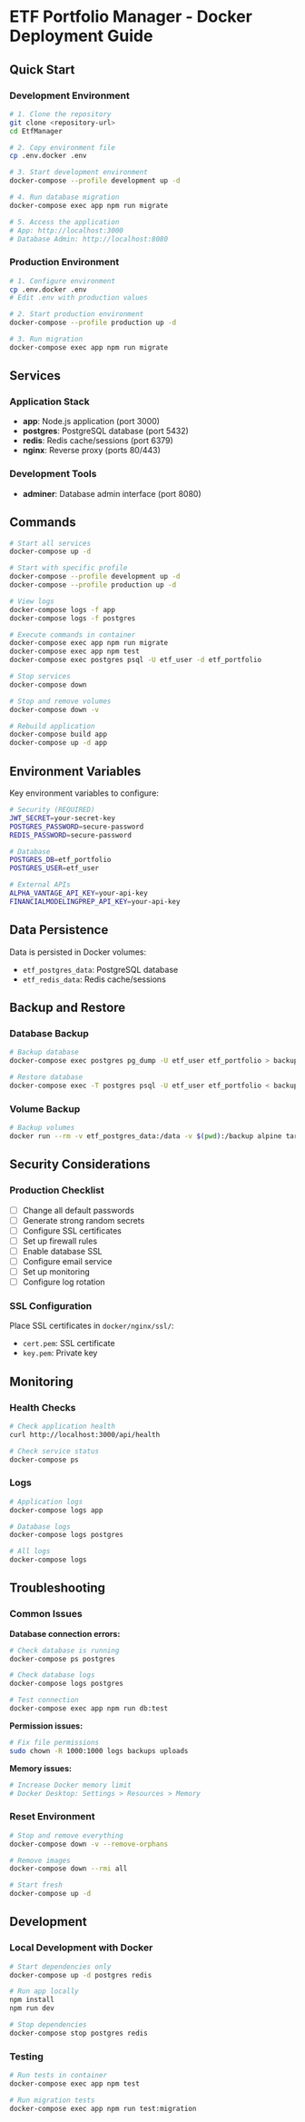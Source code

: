 # ETF Portfolio Manager - Docker Deployment Guide

## Quick Start

### Development Environment

```bash
# 1. Clone the repository
git clone <repository-url>
cd EtfManager

# 2. Copy environment file
cp .env.docker .env

# 3. Start development environment
docker-compose --profile development up -d

# 4. Run database migration
docker-compose exec app npm run migrate

# 5. Access the application
# App: http://localhost:3000
# Database Admin: http://localhost:8080
```

### Production Environment

```bash
# 1. Configure environment
cp .env.docker .env
# Edit .env with production values

# 2. Start production environment
docker-compose --profile production up -d

# 3. Run migration
docker-compose exec app npm run migrate
```

## Services

### Application Stack
- **app**: Node.js application (port 3000)
- **postgres**: PostgreSQL database (port 5432)
- **redis**: Redis cache/sessions (port 6379)
- **nginx**: Reverse proxy (ports 80/443)

### Development Tools
- **adminer**: Database admin interface (port 8080)

## Commands

```bash
# Start all services
docker-compose up -d

# Start with specific profile
docker-compose --profile development up -d
docker-compose --profile production up -d

# View logs
docker-compose logs -f app
docker-compose logs -f postgres

# Execute commands in container
docker-compose exec app npm run migrate
docker-compose exec app npm test
docker-compose exec postgres psql -U etf_user -d etf_portfolio

# Stop services
docker-compose down

# Stop and remove volumes
docker-compose down -v

# Rebuild application
docker-compose build app
docker-compose up -d app
```

## Environment Variables

Key environment variables to configure:

```bash
# Security (REQUIRED)
JWT_SECRET=your-secret-key
POSTGRES_PASSWORD=secure-password
REDIS_PASSWORD=secure-password

# Database
POSTGRES_DB=etf_portfolio
POSTGRES_USER=etf_user

# External APIs
ALPHA_VANTAGE_API_KEY=your-api-key
FINANCIALMODELINGPREP_API_KEY=your-api-key
```

## Data Persistence

Data is persisted in Docker volumes:
- `etf_postgres_data`: PostgreSQL database
- `etf_redis_data`: Redis cache/sessions

## Backup and Restore

### Database Backup
```bash
# Backup database
docker-compose exec postgres pg_dump -U etf_user etf_portfolio > backup.sql

# Restore database
docker-compose exec -T postgres psql -U etf_user etf_portfolio < backup.sql
```

### Volume Backup
```bash
# Backup volumes
docker run --rm -v etf_postgres_data:/data -v $(pwd):/backup alpine tar czf /backup/postgres-backup.tar.gz /data
```

## Security Considerations

### Production Checklist
- [ ] Change all default passwords
- [ ] Generate strong random secrets
- [ ] Configure SSL certificates
- [ ] Set up firewall rules
- [ ] Enable database SSL
- [ ] Configure email service
- [ ] Set up monitoring
- [ ] Configure log rotation

### SSL Configuration
Place SSL certificates in `docker/nginx/ssl/`:
- `cert.pem`: SSL certificate
- `key.pem`: Private key

## Monitoring

### Health Checks
```bash
# Check application health
curl http://localhost:3000/api/health

# Check service status
docker-compose ps
```

### Logs
```bash
# Application logs
docker-compose logs app

# Database logs
docker-compose logs postgres

# All logs
docker-compose logs
```

## Troubleshooting

### Common Issues

**Database connection errors:**
```bash
# Check database is running
docker-compose ps postgres

# Check database logs
docker-compose logs postgres

# Test connection
docker-compose exec app npm run db:test
```

**Permission issues:**
```bash
# Fix file permissions
sudo chown -R 1000:1000 logs backups uploads
```

**Memory issues:**
```bash
# Increase Docker memory limit
# Docker Desktop: Settings > Resources > Memory
```

### Reset Environment
```bash
# Stop and remove everything
docker-compose down -v --remove-orphans

# Remove images
docker-compose down --rmi all

# Start fresh
docker-compose up -d
```

## Development

### Local Development with Docker
```bash
# Start dependencies only
docker-compose up -d postgres redis

# Run app locally
npm install
npm run dev

# Stop dependencies
docker-compose stop postgres redis
```

### Testing
```bash
# Run tests in container
docker-compose exec app npm test

# Run migration tests
docker-compose exec app npm run test:migration
```
